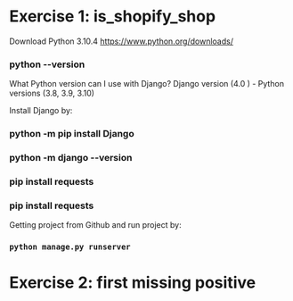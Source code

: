 # Exercise 1: is_shopify_shop

Download Python 3.10.4
https://www.python.org/downloads/
### python --version

What Python version can I use with Django?
Django version (4.0 ) -	Python versions (3.8, 3.9, 3.10)
         	
Install Django by:
### python -m pip install Django
### python -m django --version

### pip install requests
### pip install requests

Getting project from Github and run project by:

### `python manage.py runserver`

# Exercise 2: first missing positive
